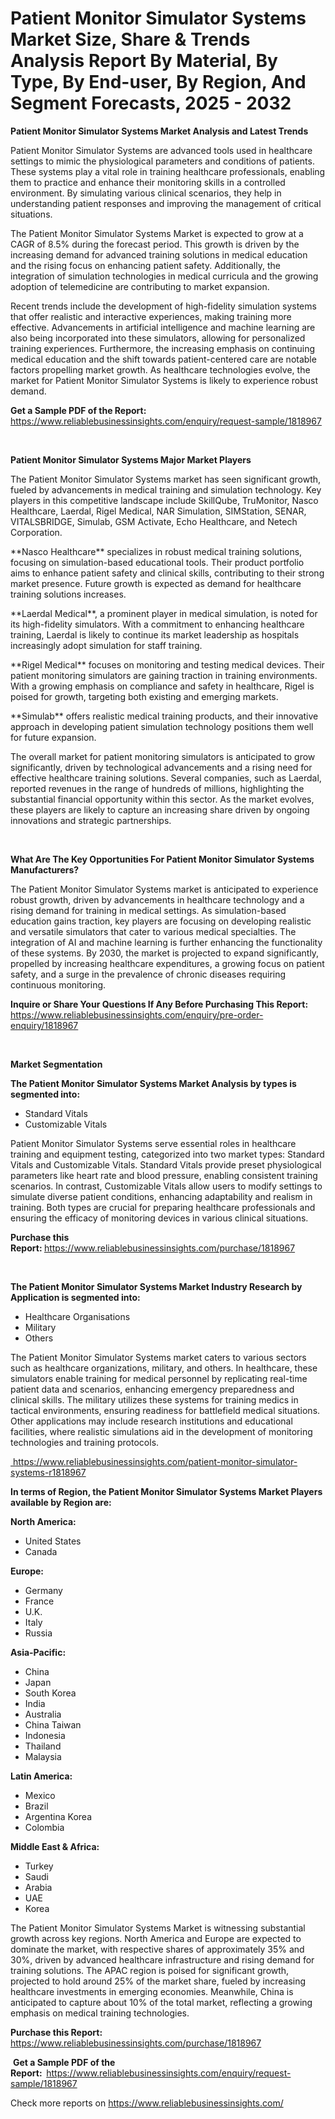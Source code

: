 <p><h1>Patient Monitor Simulator Systems Market Size, Share & Trends Analysis Report By Material, By Type, By End-user, By Region, And Segment Forecasts, 2025 - 2032</h1></p><p><strong>Patient Monitor Simulator Systems Market Analysis and Latest Trends</strong></p>
<p><p>Patient Monitor Simulator Systems are advanced tools used in healthcare settings to mimic the physiological parameters and conditions of patients. These systems play a vital role in training healthcare professionals, enabling them to practice and enhance their monitoring skills in a controlled environment. By simulating various clinical scenarios, they help in understanding patient responses and improving the management of critical situations.</p><p>The Patient Monitor Simulator Systems Market is expected to grow at a CAGR of 8.5% during the forecast period. This growth is driven by the increasing demand for advanced training solutions in medical education and the rising focus on enhancing patient safety. Additionally, the integration of simulation technologies in medical curricula and the growing adoption of telemedicine are contributing to market expansion.</p><p>Recent trends include the development of high-fidelity simulation systems that offer realistic and interactive experiences, making training more effective. Advancements in artificial intelligence and machine learning are also being incorporated into these simulators, allowing for personalized training experiences. Furthermore, the increasing emphasis on continuing medical education and the shift towards patient-centered care are notable factors propelling market growth. As healthcare technologies evolve, the market for Patient Monitor Simulator Systems is likely to experience robust demand.</p></p>
<p><strong>Get a Sample PDF of the Report:&nbsp;</strong> <a href="https://www.reliablebusinessinsights.com/enquiry/request-sample/1818967?utm_campaign=57&utm_medium=2&utm_source=Github&utm_content=ia&utm_term=11032025&utm_id=patient-monitor-simulator-systems">https://www.reliablebusinessinsights.com/enquiry/request-sample/1818967</a></p>
<p>&nbsp;</p>
<p><strong>Patient Monitor Simulator Systems Major Market Players</strong></p>
<p><p>The Patient Monitor Simulator Systems market has seen significant growth, fueled by advancements in medical training and simulation technology. Key players in this competitive landscape include SkillQube, TruMonitor, Nasco Healthcare, Laerdal, Rigel Medical, NAR Simulation, SIMStation, SENAR, VITALSBRIDGE, Simulab, GSM Activate, Echo Healthcare, and Netech Corporation.</p><p>**Nasco Healthcare** specializes in robust medical training solutions, focusing on simulation-based educational tools. Their product portfolio aims to enhance patient safety and clinical skills, contributing to their strong market presence. Future growth is expected as demand for healthcare training solutions increases.</p><p>**Laerdal Medical**, a prominent player in medical simulation, is noted for its high-fidelity simulators. With a commitment to enhancing healthcare training, Laerdal is likely to continue its market leadership as hospitals increasingly adopt simulation for staff training.</p><p>**Rigel Medical** focuses on monitoring and testing medical devices. Their patient monitoring simulators are gaining traction in training environments. With a growing emphasis on compliance and safety in healthcare, Rigel is poised for growth, targeting both existing and emerging markets.</p><p>**Simulab** offers realistic medical training products, and their innovative approach in developing patient simulation technology positions them well for future expansion. </p><p>The overall market for patient monitoring simulators is anticipated to grow significantly, driven by technological advancements and a rising need for effective healthcare training solutions. Several companies, such as Laerdal, reported revenues in the range of hundreds of millions, highlighting the substantial financial opportunity within this sector. As the market evolves, these players are likely to capture an increasing share driven by ongoing innovations and strategic partnerships.</p></p>
<p>&nbsp;</p>
<p><strong>What Are The Key Opportunities For Patient Monitor Simulator Systems Manufacturers?</strong></p>
<p><p>The Patient Monitor Simulator Systems market is anticipated to experience robust growth, driven by advancements in healthcare technology and a rising demand for training in medical settings. As simulation-based education gains traction, key players are focusing on developing realistic and versatile simulators that cater to various medical specialties. The integration of AI and machine learning is further enhancing the functionality of these systems. By 2030, the market is projected to expand significantly, propelled by increasing healthcare expenditures, a growing focus on patient safety, and a surge in the prevalence of chronic diseases requiring continuous monitoring.</p></p>
<p><strong>Inquire or Share Your Questions If Any Before Purchasing This Report:</strong> <a href="https://www.reliablebusinessinsights.com/enquiry/pre-order-enquiry/1818967?utm_campaign=57&utm_medium=2&utm_source=Github&utm_content=ia&utm_term=11032025&utm_id=patient-monitor-simulator-systems">https://www.reliablebusinessinsights.com/enquiry/pre-order-enquiry/1818967</a></p>
<p>&nbsp;</p>
<p><strong>Market Segmentation</strong></p>
<p><strong>The Patient Monitor Simulator Systems Market Analysis by types is segmented into:</strong></p>
<p><ul><li>Standard Vitals</li><li>Customizable Vitals</li></ul></p>
<p><p>Patient Monitor Simulator Systems serve essential roles in healthcare training and equipment testing, categorized into two market types: Standard Vitals and Customizable Vitals. Standard Vitals provide preset physiological parameters like heart rate and blood pressure, enabling consistent training scenarios. In contrast, Customizable Vitals allow users to modify settings to simulate diverse patient conditions, enhancing adaptability and realism in training. Both types are crucial for preparing healthcare professionals and ensuring the efficacy of monitoring devices in various clinical situations.</p></p>
<p><strong>Purchase this Report:&nbsp;</strong><a href="https://www.reliablebusinessinsights.com/purchase/1818967?utm_campaign=57&utm_medium=2&utm_source=Github&utm_content=ia&utm_term=11032025&utm_id=patient-monitor-simulator-systems">https://www.reliablebusinessinsights.com/purchase/1818967</a></p>
<p>&nbsp;</p>
<p><strong>The Patient Monitor Simulator Systems Market Industry Research by Application is segmented into:</strong></p>
<p><ul><li>Healthcare Organisations</li><li>Military</li><li>Others</li></ul></p>
<p><p>The Patient Monitor Simulator Systems market caters to various sectors such as healthcare organizations, military, and others. In healthcare, these simulators enable training for medical personnel by replicating real-time patient data and scenarios, enhancing emergency preparedness and clinical skills. The military utilizes these systems for training medics in tactical environments, ensuring readiness for battlefield medical situations. Other applications may include research institutions and educational facilities, where realistic simulations aid in the development of monitoring technologies and training protocols.</p></p>
<p><a href="https://www.reliablebusinessinsights.com/patient-monitor-simulator-systems-r1818967?utm_campaign=57&utm_medium=2&utm_source=Github&utm_content=ia&utm_term=11032025&utm_id=patient-monitor-simulator-systems">&nbsp;https://www.reliablebusinessinsights.com/patient-monitor-simulator-systems-r1818967</a></p>
<p><strong>In terms of Region, the Patient Monitor Simulator Systems Market Players available by Region are:</strong></p>
<p>
    <p> <strong> North America: </strong>
        <ul>
            <li>United States</li>
            <li>Canada</li>
        </ul>
        </p> 
    <p> <strong> Europe: </strong>
        <ul>
            <li>Germany</li>
            <li>France</li>
            <li>U.K.</li>
            <li>Italy</li>
            <li>Russia</li>
        </ul>
        </p> 
    <p> <strong> Asia-Pacific: </strong>
        <ul>
            <li>China</li>
            <li>Japan</li>
            <li>South Korea</li>
            <li>India</li>
            <li>Australia</li>
            <li>China Taiwan</li>
            <li>Indonesia</li>
            <li>Thailand</li>
            <li>Malaysia</li>
        </ul>
        </p> 
    <p> <strong> Latin America: </strong>
        <ul>
            <li>Mexico</li>
            <li>Brazil</li>
            <li>Argentina Korea</li>
            <li>Colombia</li>
        </ul>
        </p> 
    <p> <strong> Middle East & Africa: </strong>
        <ul>
            <li>Turkey</li>
            <li>Saudi</li>
            <li>Arabia</li>
            <li>UAE</li>
            <li>Korea</li>
        </ul>
    </p>
    </p>
<p><p>The Patient Monitor Simulator Systems Market is witnessing substantial growth across key regions. North America and Europe are expected to dominate the market, with respective shares of approximately 35% and 30%, driven by advanced healthcare infrastructure and rising demand for training solutions. The APAC region is poised for significant growth, projected to hold around 25% of the market share, fueled by increasing healthcare investments in emerging economies. Meanwhile, China is anticipated to capture about 10% of the total market, reflecting a growing emphasis on medical training technologies.</p></p>
<p><strong>Purchase this Report: </strong><a href="https://www.reliablebusinessinsights.com/purchase/1818967?utm_campaign=57&utm_medium=2&utm_source=Github&utm_content=ia&utm_term=11032025&utm_id=patient-monitor-simulator-systems">https://www.reliablebusinessinsights.com/purchase/1818967</a></p>
<p>&nbsp;<strong>Get a Sample PDF of the Report:&nbsp;&nbsp;</strong><a href="https://www.reliablebusinessinsights.com/enquiry/request-sample/1818967?utm_campaign=57&utm_medium=2&utm_source=Github&utm_content=ia&utm_term=11032025&utm_id=patient-monitor-simulator-systems">https://www.reliablebusinessinsights.com/enquiry/request-sample/1818967</a></p>
<p><strong></strong></p>
<p>Check more reports on <a href="https://www.reliablebusinessinsights.com/?utm_campaign=57&utm_medium=2&utm_source=Github&utm_content=ia&utm_term=11032025&utm_id=patient-monitor-simulator-systems">https://www.reliablebusinessinsights.com/</a></p>